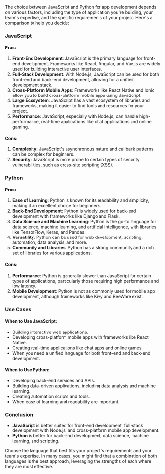 The choice between JavaScript and Python for app development depends on various factors, including the type of application you're building, your team's expertise, and the specific requirements of your project. Here's a comparison to help you decide:

### JavaScript

#### Pros:
1. **Front-End Development**: JavaScript is the primary language for front-end development. Frameworks like React, Angular, and Vue.js are widely used for building interactive user interfaces.
2. **Full-Stack Development**: With Node.js, JavaScript can be used for both front-end and back-end development, allowing for a unified development stack.
3. **Cross-Platform Mobile Apps**: Frameworks like React Native and Ionic allow you to build cross-platform mobile apps using JavaScript.
4. **Large Ecosystem**: JavaScript has a vast ecosystem of libraries and frameworks, making it easier to find tools and resources for your project.
5. **Performance**: JavaScript, especially with Node.js, can handle high-performance, real-time applications like chat applications and online gaming.

#### Cons:
1. **Complexity**: JavaScript's asynchronous nature and callback patterns can be complex for beginners.
2. **Security**: JavaScript is more prone to certain types of security vulnerabilities, such as cross-site scripting (XSS).

### Python

#### Pros:
1. **Ease of Learning**: Python is known for its readability and simplicity, making it an excellent choice for beginners.
2. **Back-End Development**: Python is widely used for back-end development with frameworks like Django and Flask.
3. **Data Science and Machine Learning**: Python is the go-to language for data science, machine learning, and artificial intelligence, with libraries like TensorFlow, Keras, and Pandas.
4. **Versatility**: Python can be used for web development, scripting, automation, data analysis, and more.
5. **Community and Libraries**: Python has a strong community and a rich set of libraries for various applications.

#### Cons:
1. **Performance**: Python is generally slower than JavaScript for certain types of applications, particularly those requiring high performance and low latency.
2. **Mobile Development**: Python is not as commonly used for mobile app development, although frameworks like Kivy and BeeWare exist.

### Use Cases

#### When to Use JavaScript:
- Building interactive web applications.
- Developing cross-platform mobile apps with frameworks like React Native.
- Creating real-time applications like chat apps and online games.
- When you need a unified language for both front-end and back-end development.

#### When to Use Python:
- Developing back-end services and APIs.
- Building data-driven applications, including data analysis and machine learning.
- Creating automation scripts and tools.
- When ease of learning and readability are important.

### Conclusion
- **JavaScript** is better suited for front-end development, full-stack development with Node.js, and cross-platform mobile app development.
- **Python** is better for back-end development, data science, machine learning, and scripting.

Choose the language that best fits your project's requirements and your team's expertise. In many cases, you might find that a combination of both languages is the best approach, leveraging the strengths of each where they are most effective.